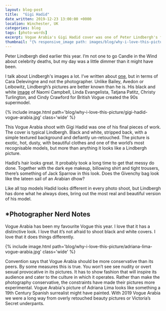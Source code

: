 ```yaml
---
layout: blog-post
title:  "Gigi Hadid"
date_written: 2019-12-23 13:00:00 +0000
location: Winchester, UK
categories: blog
tags: [photo-words]
excerpt: Vogue Arabia's Gigi Hadid cover was one of Peter Lindbergh's final shoots. Black and white, stripped back, with a simple textured background and defiantly un-retouched, this is a typical, beautiful Lindbergh image.
thumbnail: "{% responsive_image path: images/blog/why-i-love-this-picture/gigi-hadid-vogue-arabia.jpg class: wide %}"
---
```

Peter Lindbergh died earlier this year. I’m not one to go Candle in the Wind about celebrity deaths, but my day was a little dimmer than it might have been.

I talk about Lindbergh's images a lot. I’ve written about [one](https://www.darrenshaw.org/blog/2018/07/01/cara-delevingne.html), but in terms of Cara Delevingne and not the photographer. Unlike Bailey, Avedon or Leibowitz, Lindbergh’s pictures are better known than he is. His black and white [image](https://www.theguardian.com/artanddesign/2017/jun/14/peter-lindberghs-best-photograph-supermodel-vogue-naomi-campbell-linda-evangelista-christy-turlington) of Naomi Campbell, Linda Evangelista, Tatjana Patitz, Christy Turlington, and Cindy Crawford for British Vogue created the 90s supermodel.

{% include image.html path='blog/why-i-love-this-picture/gigi-hadid-vogue-arabia.jpg' class='wide' %}

This Vogue Arabia shoot with Gigi Hadid was one of his final pieces of work. The cover is typical Lindbergh. Black and white, stripped back, with a simple textured background and defiantly un-retouched. The picture is exotic, hot, dusty, with beautiful clothes and one of the world’s most recognisable models, but more than anything it looks like a Lindbergh picture.

Hadid’s hair looks great. It probably took a long time to get that messy do done. Together with the dark eye makeup, billowing shirt and tight trousers, there’s something of Jack Sparrow in this look. Does the Givenchy bag look like the lateen sail of an Arabian dhow?

Like all top models Hadid looks different in every photo shoot, but Lindbergh has done what he always does, bring out the most real and beautiful version of his model.

## \*Photographer Nerd Notes
Vogue Arabia has been my favourite Vogue this year. I love that it has a distinctive look. I love that it’s not afraid to shoot black and white covers. I love that it does things differently.

{% include image.html path='blog/why-i-love-this-picture/adriana-lima-vogue-arabia.jpg' class='wide' %}

Convention says that Vogue Arabia should be more conservative than its peers. By some measures this is true. You won’t see see nudity or overt sexual provocative in its pictures. It has to show fashion that will inspire its audience and cater to the culture in which it operates. Rather than make the photography conservative, the constraints have made their pictures more experimental. Vogue Arabia's picture of Adriana Lima looks like something a 19th Century Spanish surrealist might have painted. With 2019 Vogue Arabia we were a long way from overly retouched beauty pictures or Victoria’s Secret underpants.
